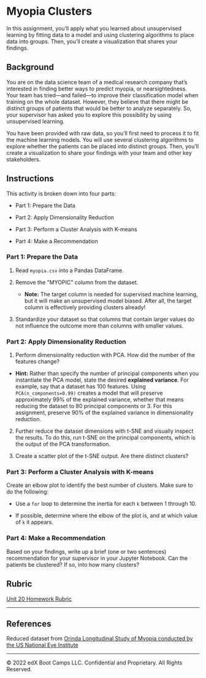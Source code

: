 # Myopia Clusters

In this assignment, you’ll apply what you learned about unsupervised learning by fitting data to a model and using clustering algorithms to place data into groups. Then, you’ll create a visualization that shares your findings.

## Background

You are on the data science team of a medical research company that’s interested in finding better ways to predict myopia, or nearsightedness. Your team has tried—and failed—to improve their classification model when training on the whole dataset. However, they believe that there might be distinct groups of patients that would be better to analyze separately. So, your supervisor has asked you to explore this possibility by using unsupervised learning.

You have been provided with raw data, so you’ll first need to process it to fit the machine learning models. You will use several clustering algorithms to explore whether the patients can be placed into distinct groups. Then, you’ll create a visualization to share your findings with your team and other key stakeholders.

## Instructions

This activity is broken down into four parts:

* Part 1: Prepare the Data

* Part 2: Apply Dimensionality Reduction

* Part 3: Perform a Cluster Analysis with K-means

* Part 4: Make a Recommendation

### Part 1: Prepare the Data

1. Read `myopia.csv` into a Pandas DataFrame.

2. Remove the "MYOPIC" column from the dataset.

    * **Note:** The target column is needed for supervised machine learning, but it will make an unsupervised model biased. After all, the target column is effectively providing clusters already!

3. Standardize your dataset so that columns that contain larger values do not influence the outcome more than columns with smaller values.

### Part 2: Apply Dimensionality Reduction

1. Perform dimensionality reduction with PCA. How did the number of the features change?


  * **Hint:** Rather than specify the number of principal components when you instantiate the PCA model, state the desired **explained variance**. For example, say that a dataset has 100 features. Using `PCA(n_components=0.99)` creates a model that will preserve approximately 99% of the explained variance, whether that means reducing the dataset to 80 principal components or 3. For this assignment, preserve 90% of the explained variance in dimensionality reduction.

2. Further reduce the dataset dimensions with t-SNE and visually inspect the results. To do this, run t-SNE on the principal components, which is the output of the PCA transformation.

3. Create a scatter plot of the t-SNE output. Are there distinct clusters?

### Part 3: Perform a Cluster Analysis with K-means

Create an elbow plot to identify the best number of clusters. Make sure to do the following:

* Use a `for` loop to determine the inertia for each `k` between 1 through 10.

* If possible, determine where the elbow of the plot is, and at which value of `k` it appears.

### Part 4: Make a Recommendation

Based on your findings, write up a brief (one or two sentences) recommendation for your supervisor in your Jupyter Notebook. Can the patients be clustered? If so, into how many clusters?

## Rubric

[Unit 20 Homework Rubric](https://docs.google.com/document/d/1046PZMnFwxcNkyIewuJc_RYhaErY42HoNUKORkh18A4/edit)

- - -

## References

Reduced dataset from [Orinda Longitudinal Study of Myopia conducted by the US National Eye Institute](https://clinicaltrials.gov/ct2/show/NCT00000169)

- - -

© 2022 edX Boot Camps LLC. Confidential and Proprietary. All Rights Reserved.

